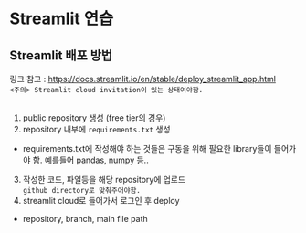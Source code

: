 # Streamlit 연습

## Streamlit 배포 방법  
링크 참고 : https://docs.streamlit.io/en/stable/deploy_streamlit_app.html  
`<주의> Streamlit cloud invitation이 있는 상태여야함.`  
<br>
1. public repository 생성 (free tier의 경우)  
2. repository 내부에 `requirements.txt` 생성  
* requirements.txt에 작성해야 하는 것들은 구동을 위해 필요한 library들이 들어가야 함. 
  예를들어 pandas, numpy 등..  
3. 작성한 코드, 파일등을 해당 repository에 업로드  
`github directory로 맞춰주어야함.` 
4. streamlit cloud로 들어가서 로그인 후 deploy  
* repository, branch, main file path
